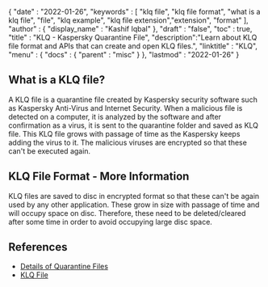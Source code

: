 {
  "date" : "2022-01-26",
  "keywords" : [ "klq file", "klq file format", "what is a klq file", "file", "klq example", "klq file extension","extension", "format" ],
  "author" : {
    "display_name" : "Kashif Iqbal"
  },
  "draft" : "false",
  "toc" : true,
  "title" : "KLQ - Kaspersky Quarantine File",
  "description":"Learn about KLQ file format and APIs that can create and open KLQ files.",
  "linktitle" : "KLQ",
  "menu" : {
    "docs" : {
      "parent" : "misc"
    }
  },
  "lastmod" : "2022-01-26"
}

## What is a KLQ file?

A KLQ file is a quarantine file created by Kaspersky security software such as Kaspersky Anti-Virus and Internet Security. When a malicious file is detected on a computer, it is analyzed by the software and after confirmation as a virus, it is sent to the quarantine folder and saved as KLQ file. This KLQ file grows with passage of time as the Kaspersky keeps adding the virus to it. The malicious viruses are encrypted so that these can't be executed again.

## KLQ File Format - More Information

KLQ files are saved to disc in encrypted format so that these can't be again used by any other application. These grow in size with passage of time and will occupy space on disc. Therefore, these need to be deleted/cleared after some time in order to avoid occupying large disc space.

## References

* [Details of Quarantine Files](https://forum.kaspersky.com/)
* [KLQ File](https://forum.kaspersky.com/?q=klq%20file)
